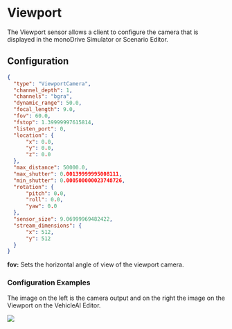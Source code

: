 # Viewport

The Viewport sensor allows a client to configure the camera that is displayed in 
the monoDrive Simulator or Scenario Editor. 

## Configuration

``` json
{
  "type": "ViewportCamera",
  "channel_depth": 1,
  "channels": "bgra",
  "dynamic_range": 50.0,
  "focal_length": 9.0,
  "fov": 60.0,
  "fstop": 1.39999997615814,
  "listen_port": 0,
  "location": {
      "x": 0.0,
      "y": 0.0,
      "z": 0.0
  },
  "max_distance": 50000.0,
  "max_shutter": 0.00139999995008111,
  "min_shutter": 0.000500000023748726,
  "rotation": {
      "pitch": 0.0,
      "roll": 0.0,
      "yaw": 0.0
  },
  "sensor_size": 9.06999969482422,
  "stream_dimensions": {
      "x": 512,
      "y": 512
  }
}

```

**fov:** Sets the horizontal angle of view of the viewport camera.

### Configuration Examples  

The image on the left is the camera output and on the right the image on the 
Viewport on the VehicleAI Editor.

<p class="img_container">
  <img class="wide_img" src="https://github.com/monoDriveIO/documentation/raw/master/WikiPhotos/LV_client/sensors/configuration/viewport/comparison_camera_viewport.png" />
</p>
